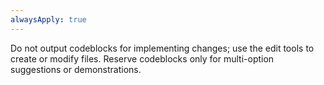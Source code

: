 ```yaml
---
alwaysApply: true
---
```


Do not output codeblocks for implementing changes; use the edit tools to create or modify files. Reserve codeblocks only for multi-option suggestions or demonstrations.